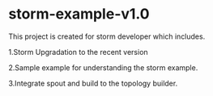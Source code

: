 # storm-example-v1.0

 This project is created for storm developer which includes.
 
 1.Storm Upgradation to the recent version
 
 2.Sample example for understanding the storm example.
 
 3.Integrate spout and build to the topology builder.

